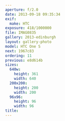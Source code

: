 ```yaml
---
aperture: f/2.0
date: 2013-09-18 09:35:34
exif:
  make: HTC
exposure: 418/1000000
file: IMAG0835
gallery: 2013-edinburgh
layout: gallery-photo
model: HTC One S
next: 1967c83
ordering: 11
previous: e8d614b
sizes:
  640w:
    height: 361
    width: 640
  200x200:
    height: 200
    width: 200
  96x96:
    height: 96
    width: 96
title: 
---
```

